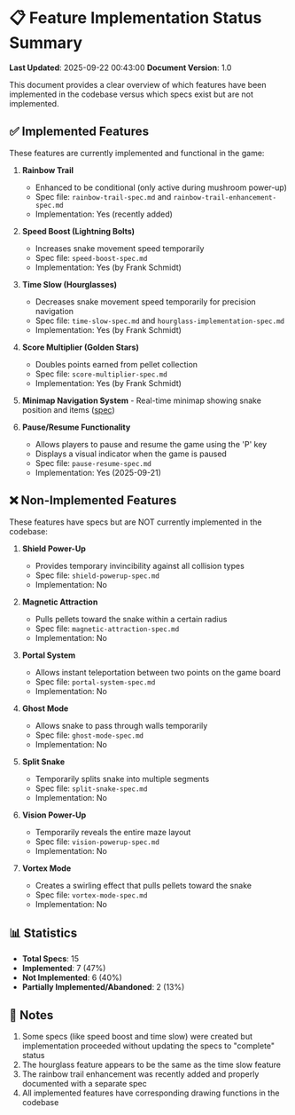 # 📋 Feature Implementation Status Summary

**Last Updated**: 2025-09-22 00:43:00
**Document Version**: 1.0

This document provides a clear overview of which features have been implemented in the codebase versus which specs exist but are not implemented.

## ✅ Implemented Features

These features are currently implemented and functional in the game:

1. **Rainbow Trail**

    - Enhanced to be conditional (only active during mushroom power-up)
    - Spec file: `rainbow-trail-spec.md` and `rainbow-trail-enhancement-spec.md`
    - Implementation: Yes (recently added)

2. **Speed Boost (Lightning Bolts)**

    - Increases snake movement speed temporarily
    - Spec file: `speed-boost-spec.md`
    - Implementation: Yes (by Frank Schmidt)

3. **Time Slow (Hourglasses)**

    - Decreases snake movement speed temporarily for precision navigation
    - Spec file: `time-slow-spec.md` and `hourglass-implementation-spec.md`
    - Implementation: Yes (by Frank Schmidt)

4. **Score Multiplier (Golden Stars)**

    - Doubles points earned from pellet collection
    - Spec file: `score-multiplier-spec.md`
    - Implementation: Yes (by Frank Schmidt)

5. **Minimap Navigation System** - Real-time minimap showing snake position and items ([spec](./specs/minimap-spec.md))

6. **Pause/Resume Functionality**
    - Allows players to pause and resume the game using the 'P' key
    - Displays a visual indicator when the game is paused
    - Spec file: `pause-resume-spec.md`
    - Implementation: Yes (2025-09-21)

## ❌ Non-Implemented Features

These features have specs but are NOT currently implemented in the codebase:

1. **Shield Power-Up**

    - Provides temporary invincibility against all collision types
    - Spec file: `shield-powerup-spec.md`
    - Implementation: No

2. **Magnetic Attraction**

    - Pulls pellets toward the snake within a certain radius
    - Spec file: `magnetic-attraction-spec.md`
    - Implementation: No

3. **Portal System**

    - Allows instant teleportation between two points on the game board
    - Spec file: `portal-system-spec.md`
    - Implementation: No

4. **Ghost Mode**

    - Allows snake to pass through walls temporarily
    - Spec file: `ghost-mode-spec.md`
    - Implementation: No

5. **Split Snake**

    - Temporarily splits snake into multiple segments
    - Spec file: `split-snake-spec.md`
    - Implementation: No

6. **Vision Power-Up**

    - Temporarily reveals the entire maze layout
    - Spec file: `vision-powerup-spec.md`
    - Implementation: No

7. **Vortex Mode**
    - Creates a swirling effect that pulls pellets toward the snake
    - Spec file: `vortex-mode-spec.md`
    - Implementation: No

## 📊 Statistics

- **Total Specs**: 15
- **Implemented**: 7 (47%)
- **Not Implemented**: 6 (40%)
- **Partially Implemented/Abandoned**: 2 (13%)

## 📝 Notes

1. Some specs (like speed boost and time slow) were created but implementation proceeded without updating the specs to "complete" status
2. The hourglass feature appears to be the same as the time slow feature
3. The rainbow trail enhancement was recently added and properly documented with a separate spec
4. All implemented features have corresponding drawing functions in the codebase
